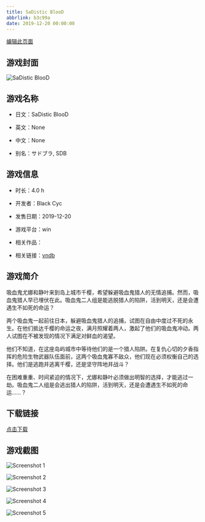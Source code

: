 ```yaml
---
title: SaDistic BlooD
abbrlink: b3c99a
date: 2019-12-20 00:00:00
---
```

[编辑此页面](https://github.com/ACG-3/ADV3-source/blob/main/source/_posts/games/SaDistic%20BlooD.md)

## 游戏封面

![SaDistic BlooD](https://pan.timero.xyz/d/onedrive/img_lib_001/SaDistic%20BlooD_cover.avif)


## 游戏名称

- 日文：SaDistic BlooD
- 英文：None
- 中文：None

- 别名：サドブラ, SDB


## 游戏信息

- 时长：4.0 h
- 开发者：Black Cyc
- 发售日期：2019-12-20
- 游戏平台：win
- 相关作品：

- 相关链接：[vndb](https://vndb.org/v26721)


## 游戏简介

吸血鬼尤娜和静叶来到岛上城市千樱，希望躲避吸血鬼猎人的无情追捕。然而，吸血鬼猎人早已埋伏在此。吸血鬼二人组是能逃脱猎人的陷阱，活到明天，还是会遭遇生不如死的命运？

两个吸血鬼一起前往日本，躲避吸血鬼猎人的追捕，试图在自由中度过不死的永生。在他们抵达千樱的命运之夜，满月照耀着两人，激起了他们的吸血鬼冲动。两人试图在不被发现的情况下满足对鲜血的渴望。

他们不知道，在这座岛屿城市中等待他们的是一个猎人陷阱。在复仇心切的夕香指挥的危险生物武器队伍面前，这两个吸血鬼寡不敌众，他们现在必须权衡自己的选择。他们是逃跑并逃离千樱，还是坚守阵地并战斗？

在困难重重、时间紧迫的情况下，尤娜和静叶必须做出明智的选择，才能逃过一劫。吸血鬼二人组是会逃出猎人的陷阱，活到明天，还是会遭遇生不如死的命运......？




## 下载链接

[点击下载](https://pan.timero.xyz/onedrive/adv_lib_001/SaDistic%20BlooD)


## 游戏截图


![Screenshot 1](https://pan.timero.xyz/d/onedrive/img_lib_001/SaDistic%20BlooD_Screenshot_1.avif)

![Screenshot 2](https://pan.timero.xyz/d/onedrive/img_lib_001/SaDistic%20BlooD_Screenshot_2.avif)

![Screenshot 3](https://pan.timero.xyz/d/onedrive/img_lib_001/SaDistic%20BlooD_Screenshot_3.avif)

![Screenshot 4](https://pan.timero.xyz/d/onedrive/img_lib_001/SaDistic%20BlooD_Screenshot_4.avif)

![Screenshot 5](https://pan.timero.xyz/d/onedrive/img_lib_001/SaDistic%20BlooD_Screenshot_5.avif)

